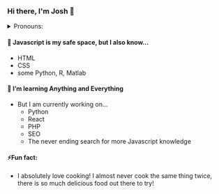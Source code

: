 ### Hi there, I'm Josh 👋
<details>
  <summary> Pronouns:</summary> 
    He/She/It/They/Anything you want to call me 😄
 </details>


#### 🔭 __Javascript__ is my safe space, but I also know...
  - HTML
  - CSS
  - some Python, R, Matlab
 
#### 🌱 I’m learning __Anything and Everything__
- But I am currently working on...
  - Python
  - React
  - PHP
  - SEO
  - The never ending search for more Javascript knowledge


#### ⚡Fun fact:
- I absolutely love cooking! I almost never cook the same thing twice, there is so much delicious food out there to try!

<!--
**Yoshi-jrd/Yoshi-jrd** is a ✨ _special_ ✨ repository because its `README.md` (this file) appears on your GitHub profile.

Here are some ideas to get you started:

- 🔭 I’m currently working on ...
- 🌱 I’m currently learning ...
- 👯 I’m looking to collaborate on ...
- 🤔 I’m looking for help with ...
- 💬 Ask me about ...
- 📫 How to reach me: ...
- 😄 Pronouns: ...
- ⚡ Fun fact: ...
-->
